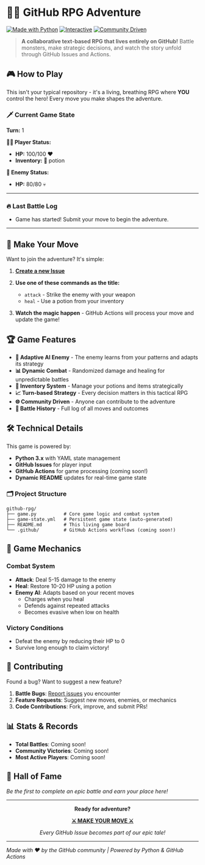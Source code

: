 # 🧙‍♂️ GitHub RPG Adventure
[![Made with Python](https://img.shields.io/badge/Made%20with-Python-1f425f.svg)](https://www.python.org/)
[![Interactive](https://img.shields.io/badge/Type-Interactive%20Game-brightgreen.svg)](https://github.com/yogeshvar/github-rpg)
[![Community Driven](https://img.shields.io/badge/Community-Driven-ff69b4.svg)](https://github.com/yogeshvar/github-rpg/issues)

> **A collaborative text-based RPG that lives entirely on GitHub!** Battle monsters, make strategic decisions, and watch the story unfold through GitHub Issues and Actions.

## 🎮 How to Play

This isn't your typical repository - it's a living, breathing RPG where **YOU** control the hero! Every move you make shapes the adventure.

### 🗡️ Current Game State

**Turn:** 1

**🧙‍♂️ Player Status:**
- **HP:** 100/100 ❤️
- **Inventory:** 🧪 potion

**👹 Enemy Status:**  
- **HP:** 80/80 💀

---

### 🔥 Last Battle Log

- Game has started! Submit your move to begin the adventure.

---

## 🎯 Make Your Move

Want to join the adventure? It's simple:

1. **[Create a new Issue](../../issues/new)**
2. **Use one of these commands as the title:**
   - `attack` - Strike the enemy with your weapon
   - `heal` - Use a potion from your inventory

3. **Watch the magic happen** - GitHub Actions will process your move and update the game!

## 🏆 Game Features

- **🤖 Adaptive AI Enemy** - The enemy learns from your patterns and adapts its strategy
- **📊 Dynamic Combat** - Randomized damage and healing for unpredictable battles  
- **🎒 Inventory System** - Manage your potions and items strategically
- **📈 Turn-based Strategy** - Every decision matters in this tactical RPG
- **🌐 Community Driven** - Anyone can contribute to the adventure
- **📜 Battle History** - Full log of all moves and outcomes

## 🛠️ Technical Details

This game is powered by:
- **Python 3.x** with YAML state management
- **GitHub Issues** for player input
- **GitHub Actions** for game processing (coming soon!)
- **Dynamic README** updates for real-time game state

### 🗂️ Project Structure

```
github-rpg/
├── game.py          # Core game logic and combat system
├── game-state.yml   # Persistent game state (auto-generated)
├── README.md        # This living game board
└── .github/         # GitHub Actions workflows (coming soon!)
```

## 🎲 Game Mechanics

### Combat System
- **Attack**: Deal 5-15 damage to the enemy
- **Heal**: Restore 10-20 HP using a potion
- **Enemy AI**: Adapts based on your recent moves
  - Charges when you heal
  - Defends against repeated attacks  
  - Becomes evasive when low on health

### Victory Conditions
- Defeat the enemy by reducing their HP to 0
- Survive long enough to claim victory!

## 🤝 Contributing

Found a bug? Want to suggest a new feature? 

1. **Battle Bugs**: [Report issues](../../issues) you encounter
2. **Feature Requests**: Suggest new moves, enemies, or mechanics
3. **Code Contributions**: Fork, improve, and submit PRs!

## 📊 Stats & Records

- **Total Battles**: Coming soon!
- **Community Victories**: Coming soon!
- **Most Active Players**: Coming soon!

## 🏅 Hall of Fame

*Be the first to complete an epic battle and earn your place here!*

---

<div align="center">

**Ready for adventure?** 

**[⚔️ MAKE YOUR MOVE ⚔️](../../issues/new)**

*Every GitHub Issue becomes part of our epic tale!*

</div>

---

*Made with ❤️ by the GitHub community | Powered by Python & GitHub Actions*